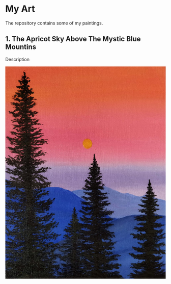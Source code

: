 # My Art
The repository contains some of my paintings.

## 1. The Apricot Sky Above The Mystic Blue Mountins

Description

![The Apricot Sky Above The Mystic Blue Mountins](./Apricot-Shade-of-the-Sky.jpg)
